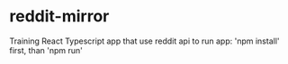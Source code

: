 # reddit-mirror
Training React Typescript app that use reddit api
to run app: 'npm install' first, than 'npm run'
